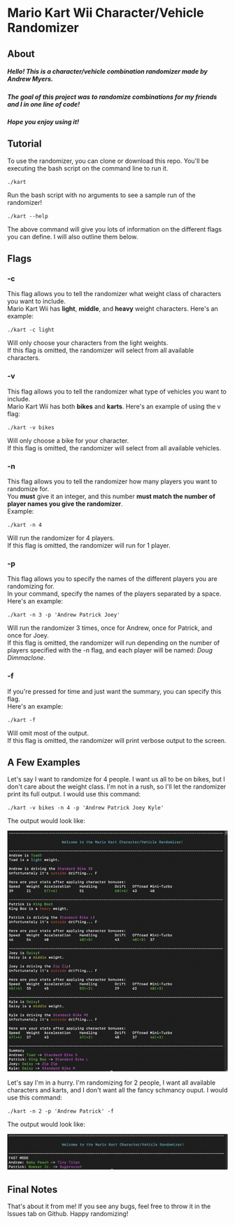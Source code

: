 # Mario Kart Wii Character/Vehicle Randomizer

## About
##### Hello! This is a character/vehicle combination randomizer made by Andrew Myers.
##### The goal of this project was to randomize combinations for my friends and I in one line of code!
##### Hope you enjoy using it!

## Tutorial

To use the randomizer, you can clone or download this repo. You'll be executing the bash script on the command line to run it.
```
./kart
```
Run the bash script with no arguments to see a sample run of the randomizer!
```
./kart --help
```
The above command will give you lots of information on the different flags you can define. I will also outline them below.

## Flags

### -c
This flag allows you to tell the randomizer what weight class of characters you want to include.\
Mario Kart Wii has **light**, **middle**, and **heavy** weight characters. Here's an example:
```
./kart -c light
```
Will only choose your characters from the light weights.\
If this flag is omitted, the randomizer will select from all available characters.
### -v
This flag allows you to tell the randomizer what type of vehicles you want to include.\
Mario Kart Wii has both **bikes** and **karts**. Here's an example of using the v flag:
```
./kart -v bikes
```
Will only choose a bike for your character.\
If this flag is omitted, the randomizer will select from all available vehicles.

### -n
This flag allows you to tell the randomizer how many players you want to randomize for.\
You **must** give it an integer, and this number **must match the number of player names you give the randomizer**.\
Example:
```
./kart -n 4
```
Will run the randomizer for 4 players.\
If this flag is omitted, the randomizer will run for 1 player.

### -p
This flag allows you to specify the names of the different players you are randomizing for.\
In your command, specify the names of the players separated by a space. Here's an example:
```
./kart -n 3 -p 'Andrew Patrick Joey'
```
Will run the randomizer 3 times, once for Andrew, once for Patrick, and once for Joey.\
If this flag is omitted, the randomizer will run depending on the number of players specified with the -n flag, and each player will be named: *Doug Dimmaclone*.

### -f
If you're pressed for time and just want the summary, you can specify this flag.\
Here's an example:
```
./kart -f
```
Will omit most of the output.\
If this flag is omitted, the randomizer will print verbose output to the screen.
## A Few Examples

Let's say I want to randomize for 4 people. I want us all to be on bikes, but I don't care about the weight class. I'm not in a rush, so I'll let the randomizer print its full output. I would use this command:
```
./kart -v bikes -n 4 -p 'Andrew Patrick Joey Kyle'
```
The output would look like:

![A screenshot with full output.](/images/sample_1.png "This is a sample image.")

Let's say I'm in a hurry. I'm randomizing for 2 people, I want all available characters and karts, and I don't want all the fancy schmancy ouput. I would use this command:

```
./kart -n 2 -p 'Andrew Patrick' -f
```

The output would look like:

![A screenshot with fast mode output.](/images/sample_2.png "This is a sample image.")

## Final Notes
That's about it from me! If you see any bugs, feel free to throw it in the Issues tab on Github. Happy randomizing!
